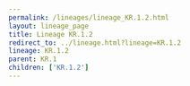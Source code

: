```yaml
---
permalink: /lineages/lineage_KR.1.2.html
layout: lineage_page
title: Lineage KR.1.2
redirect_to: ../lineage.html?lineage=KR.1.2
lineage: KR.1.2
parent: KR.1
children: ['KR.1.2']
---
```


